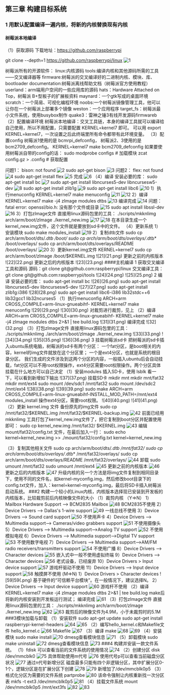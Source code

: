 ## 第三章 构建目标系统
### 1 用默认配置编译一遍内核，将新的内核替换现有内核
#### 树莓派本地编译
 （1）获取源码
下载地址：https://github.com/raspberrypi

git clone --depth=1 https://github.com/raspberrypi/linux
 ![1](1.png)
 
树莓派所有的开源软件：
linux:内核源码
tools:编译内核和其他源码所需的工具——交叉编译器等
firmware:树莓派的交叉编译好的二进制内核、模块、库、bootloader
documentation:树莓派离线帮助文档（树莓派官方使用教程）
userland：arm端用户空间的一些应用库的源码
hats：Hardware Attached on Top，树莓派 B+型板子的扩展板资料
maynard：一个gtk写成的桌面环境
scratch：一个简易、可视化编程环境
noobs:一个树莓派镜像管理工具，他可以让你在一个树莓派上部署多个镜像
weston：一个应用程序
target_fs：树莓派最小文件系统，使用busybox制作
quake3：雷神之锤3有线开发源码firmwareb
（2）配置编译环境
树莓派本地编译：交叉工具链，本身的编译工具就可以编译给自己使用，所以不用配置，只需要配置 KERNEL=kernel7 即可。
可以用 export KERNEL=kernel7，一次设置之后此终端里所有命令都带有此环境变量。
（3）配置config
树莓派1使用的是 bcmrpi_defconfig，
树莓派2、3使用的是 bcm2709_defconfig。
KERNEL=kernel7 make bcm2709_defconfig
如果要使用树莓派自带的config的话：
sudo modprobe configs # 加载模块
zcat config.gz > .config # 获取配置

问题1：
bison: not found
 ![2](2.png)
sudo apt-get bison
 ![3](3.png)
问题2：
flex: not found
 ![4](4.png)
sudo apt-get install flex
 ![5](5.png)
完成
 ![6](6.png)
（4）编译
安装必要的库：
sudo apt-get install bc
 ![7](7.png)
sudo apt-get install libncurses5-dev libncursesw5-dev
 ![8](8.png)
sudo apt-get install zlib1g
 ![9](9.png)
sudo apt-get install libc6
 ![10](10.png)
1）执行menuconfig
KERNEL=kernel7 make menuconfig
 ![11](11.png)
 ![12](12.png)
2）编译
KERNEL=kernel7 make -j4 zImage modules dtbs
 ![13](13.png)
编译完成
 ![14](14.png)
问题：
fatal error: openssl/bio.h: 没有那个文件或目录
 ![15](15.png)
sudo apt install libssl-dev
 ![16](16.png)
3）打包zImage文件
直接用linux源码包里的工具：
./scripts/mkknlimg arch/arm/boot/zImage ./kernel_new.img
 ![17](17.png)
 ![18](18.png)
在本目录生成一个kernel_new.img文件，这个文件就是要放到sd卡中的文件。
（4）更新系统
1）安装模块
sudo make modules_install
 ![19](19.png)
2）复制dtb文件
sudo cp arch/arm/boot/dts/*.dtb /boot/ 
sudo cp arch/arm/boot/dts/overlays/*.dtb* /boot/overlays/ 
sudo cp arch/arm/boot/dts/overlays/README /boot/overlays/
 ![20](20.png)
3）更新kernel.img文件
KERNEL=kernel7
sudo cp arch/arm/boot/zImage /boot/$KERNEL.img
  ![21](21.png)
更新之前的内核版本
  ![22](22.png)
更新之后的内核版本
  ![23](23.png)
####主机编译
1 获取交叉编译工具和源码
源码：git clone git@github.com:raspberrypi/linux
交叉编译工具：git clone git@github.com:raspberrypi/tools
  ![24](24.png)
  ![25](25.png)
2 编译
安装必要的库：
sudo apt-get install bc
  ![26](26.png)
sudo apt-get install libncurses5-dev libncursesw5-dev
  ![27](27.png)
sudo apt-get install zlib1g:i386
  ![28](28.png)
sudo apt-get install libc6-i386 lib32stdc++6 lib32gcc1 lib32ncurses5
（1）执行menuconfig
ARCH=arm CROSS_COMPILE=arm-linux-gnueabihf- KERNEL=kernel7 make menuconfig
  ![29](29.png)
  ![30](30.png)
对裁剪进行裁剪，见上
（2）编译
ARCH=arm CROSS_COMPILE=arm-linux-gnueabihf- KERNEL=kernel7 make -j4 zImage modules dtbs 2>&1 | tee build.log
   ![31](31.png)
编译完成
   ![32](32.png)
（3）打包zImage文件
直接用linux源码包里的工具：
./scripts/mkknlimg ./arch/arm/boot/zImage ./kernel_new.img
   ![33](33.png)
   ![34](34.png)
   ![35](35.png)
   ![36](36.png)
3 挂载树莓派sd卡
把树莓派的sd卡插入ubuntu系统电脑，树莓派的sd卡有两个分区：
一个fat分区，是boot相关的内容，kernel的img文件就放在这个分区里；
一个是ext4分区，也就是系统的根目录分区。 
我们生成的文件涉及到这两个分区的内容，一般插入ubuntu后会自动挂载，fat分区可以不用root权限操作，ext4分区需要root权限操作。两个分区具体挂载在什么地方可以自己决定
（1）安装modules
插入SD卡，使用 lsblk 看一下，可以看到新增如下输出
   ![37](37.png)
挂载SD卡
mkdir mnt
mkdir mnt/fat32
mkdir mnt/ext4
sudo mount /dev/sdc1 /mnt/fat32
sudo mount /dev/sdc2 /mnt/ext4
   ![38](38.png)
   ![39](39.png)
sudo make ARCH=arm CROSS_COMPILE=arm-linux-gnueabihf-INSTALL_MOD_PATH=/mnt/ext4 modules_install
操作ext4分区，需要root权限。
   ![40](40.png)
    ![41](41.png)
（2）更新 kernel.img 文件
备份原先的img文件
sudo cp /mnt/fat32/$KERNEL.img /mnt/fat32/$KERNEL-backup.img
    ![42](42.png)
前面已经用 mkknlimg 工具打包了kernel_new.img文件了，把它复制到boot分区并配置使用即可：
sudo cp kernel_new.img /mnt/fat32/ $KERNEL.img
    ![43](43.png)
编辑 mount/fat32/config.txt 文件，在最后加入一行：
sudo echo kernel=kernel_new.img >> ./mount/fat32/config.txt
kernel=kernel_new.img
 
（3）复制其他相关文件
sudo cp arch/arm/boot/dts/*.dtb /mnt/fat32/
sudo cp arch/arm/boot/dts/overlays/*.dtb* /mnt/fat32/overlays/
sudo cp arch/arm/boot/dts/overlays/README /mnt/fat32/overlays/
    ![44](44.png)
卸载
sudo umount /mnt/fat32 
sudo umount /mnt/ext4
    ![45](45.png)
更新之前的内核版本
    ![46](46.png)
更新之后的内核版本
    ![47](47.png)
升级内核的另一个方法是将img文件复制到相同目录下，使用不同的文件名，如kernel-myconfig.img，然后修改boot目录下的config.txt文件，加入：kernel=kernel-myconfig.img，最后将SD卡插入树莓派启动系统。
###2 构建一个较小的Linux内核，内核版本选择现已安装到开发板的内核版本，比较裁剪前后内核映像文件的大小
（1）裁剪内核
（Y=>N）
1）Mailbox Hardware Support --> BCM2835 Mailbox
    ![48](48.png)
BCM2835不使用
2）Device Drivers --> Dallas's 1-wire support
    ![49](49.png)
一线总线不使用
3）Device Drivers --> Sound card support
    ![50](50.png)
不使用声卡
4）Device Drivers --> Multimedia support--> Cameras/video grabbers support
  ![51](51.png)
不使用摄像头
5）Device Drivers --> Multimedia support-->Analog TV support
  ![52](52.png)
不使用模拟电视
6）Device Drivers --> Multimedia support-->Digital TV support
  ![53](53.png)
不使用数字电视
7）Device Drivers --> Multimedia support-->AM/FM radio receivers/transmitters support
  ![54](54.png)
不使用广播
8）Device Drivers --> Character devices
  ![55](55.png)
嵌入式中一般不使用虚拟终端
9）Device Drivers --> Character devices
  ![56](56.png)
老式设备，已经废弃
10）Device Drivers > Input device support
  ![57](57.png)
游戏杆驱动不使用
11）Device Drivers --> Input device support
  ![58](58.png)
触摸屏不使用
(M=>N)
1）Device Drivers > Character devices 
  ![59]59(.png)
基于硬件的“可信赖平台模块”。在一般情况下，建议选择N。
2）Device Drivers --> Input device support
  ![60](60.png)
游戏杆不使用
（2）编译
KERNEL=kernel7 make -j4 zImage modules dtbs 2>&1 | tee build.log
make后将新的内核安装到开发板运行测试；
编译完成
   ![61](61.png)
（3）打包zImage文件
直接用linux源码包里的工具：
./scripts/mkknlimg arch/arm/boot/zImage ./kernel_new.img
   ![62](62.png)
   ![63](63.png)
裁剪后的映像文件为4.9M，小于未裁剪时的5.1M
###3模块加载与卸载
（1）安装软件
sudo apt-get update
sudo apt-get install raspberrypi-kernel-headers
   ![64](64.png)
   ![65](65.png)
（2）编写hello_kernel.c和Makefile文件
hello_kernel.c
   ![66](66.png)
Makefile
   ![67](67.png)
（3）编译
make
   ![68](68.png)
   ![69](69.png)
（4）安装模块
sudo make install
  ![70](70.png)
  dmesg查看模块信息
   ![71](71.png)
（5）卸载模块
sudo make uninstall
   ![72](72.png)
dmesg查看模块信息
   ![73](73.png)
###4 构建并安装一款文件系统。
（1）fdisk 可以查看当前的文件系统的使用情况
   ![74](74.png)
（2）创建分区
disk /dev/mmcblk0
   ![75](75.png)
具体帮助使用m代号
   ![76](76.png)
使用代号p可以查看当前磁盘分区状况
   ![77](77.png)
通过n代号新增分区 
磁盘最多只能有四个非逻辑分区，其中扩展分区0-1个，逻辑分区是在扩展分区下创建
   ![78](78.png)
   ![79](79.png)
新增加了/dev/mmcblk0p5
（3）格式化分区为需要的文件系统
partprobe
   ![80](80.png)
该命令强制让内核重新找一次分区表
mkfs -t ext3 /dev/mmcblk0p5
    ![81](81.png)
（4）挂载文件系统
mount /dev/mmcblk0p5 /mnt/ext3fs
    ![82](82.png)
   ![83](83.png)
 

